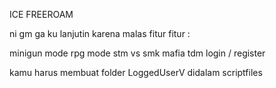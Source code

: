ICE FREEROAM

 ni gm ga ku lanjutin karena malas
fitur fitur :

minigun mode
rpg mode
stm vs smk
mafia tdm
login / register


kamu harus membuat folder LoggedUserV didalam scriptfiles




